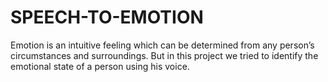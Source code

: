 # SPEECH-TO-EMOTION
Emotion is an intuitive feeling which can be determined from any person’s circumstances and surroundings. But in this project we tried to identify the emotional state of a person using his voice.

